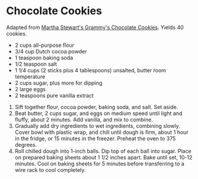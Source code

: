 # Chocolate Cookies

Adapted from [Martha Stewart's Grammy's Chocolate Cookies](http://www.marthastewart.com/316883/grammys-chocolate-cookies). Yields 40 cookies.

- 2 cups all-purpose flour
- 3/4 cup Dutch cocoa powder
- 1 teaspoon baking soda
- 1/2 teaspoon salt
- 1 1/4 cups (2 sticks plus 4 tablespoons) unsalted, butter room temperature
- 2 cups sugar, plus more for dipping
- 2 large eggs
- 2 teaspoons pure vanilla extract

1. Sift together flour, cocoa powder, baking soda, and salt. Set aside.
2. Beat butter, 2 cups sugar, and eggs on medium speed until light and fluffy, about 2 minutes. Add vanilla, and mix to combine.
3. Gradually add dry ingredients to wet ingredients, combining slowly. Cover bowl with plastic wrap, and chill until dough is firm, about 1 hour in the fridge, or 15 minutes in the freezer. Preheat the oven to 375 degrees.
3. Roll chilled dough into 1-inch balls. Dip top of each ball into sugar. Place on prepared baking sheets about 1 1/2 inches apart. Bake until set, 10-12 minutes. Cool on baking sheets for 5 minutes before transferring to a wire rack to cool completely.
